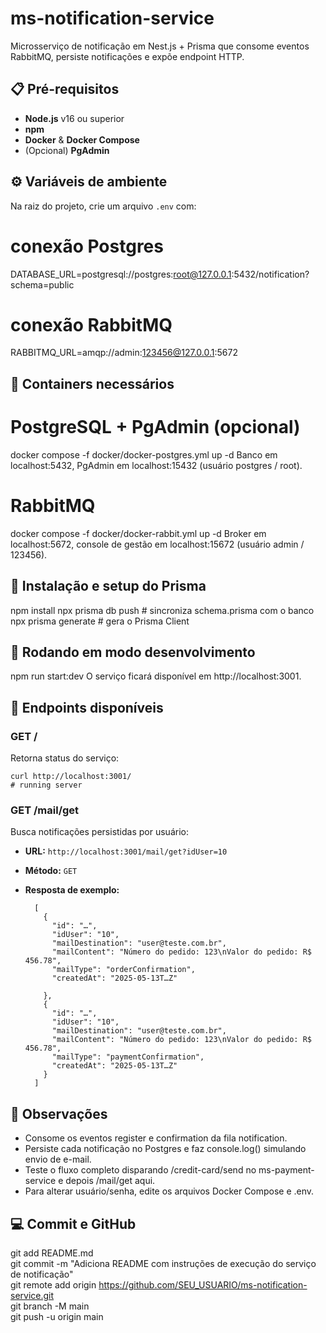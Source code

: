 # ms-notification-service

Microsserviço de notificação em Nest.js + Prisma que consome eventos RabbitMQ, persiste notificações e expõe endpoint HTTP.

## 📋 Pré-requisitos

- **Node.js** v16 ou superior  
- **npm**  
- **Docker** & **Docker Compose**  
- (Opcional) **PgAdmin**  

## ⚙️ Variáveis de ambiente

Na raiz do projeto, crie um arquivo `.env` com:

# conexão Postgres
DATABASE_URL=postgresql://postgres:root@127.0.0.1:5432/notification?schema=public

# conexão RabbitMQ
RABBITMQ_URL=amqp://admin:123456@127.0.0.1:5672

## 🐳 Containers necessários

# PostgreSQL + PgAdmin (opcional)
docker compose -f docker/docker-postgres.yml up -d
Banco em localhost:5432, PgAdmin em localhost:15432 (usuário postgres / root).

# RabbitMQ
docker compose -f docker/docker-rabbit.yml up -d
Broker em localhost:5672, console de gestão em localhost:15672 (usuário admin / 123456).

## 💾 Instalação e setup do Prisma

npm install
npx prisma db push      # sincroniza schema.prisma com o banco
npx prisma generate     # gera o Prisma Client

## 🚀 Rodando em modo desenvolvimento

npm run start:dev
O serviço ficará disponível em http://localhost:3001.

## 🔗 Endpoints disponíveis

### GET /

Retorna status do serviço:

    curl http://localhost:3001/
    # running server

### GET /mail/get

Busca notificações persistidas por usuário:

- **URL:** `http://localhost:3001/mail/get?idUser=10`  
- **Método:** `GET`  
- **Resposta de exemplo:**
      
        [
          {
            "id": "…",
            "idUser": "10",
            "mailDestination": "user@teste.com.br",
            "mailContent": "Número do pedido: 123\nValor do pedido: R$ 456.78",
            "mailType": "orderConfirmation",
            "createdAt": "2025-05-13T…Z"

          },
          {
            "id": "…",
            "idUser": "10",
            "mailDestination": "user@teste.com.br",
            "mailContent": "Número do pedido: 123\nValor do pedido: R$ 456.78",
            "mailType": "paymentConfirmation",
            "createdAt": "2025-05-13T…Z"
          }
        ]


## 📝 Observações

- Consome os eventos register e confirmation da fila notification.  
- Persiste cada notificação no Postgres e faz console.log() simulando envio de e-mail.  
- Teste o fluxo completo disparando /credit-card/send no ms-payment-service e depois /mail/get aqui.  
- Para alterar usuário/senha, edite os arquivos Docker Compose e .env.

## 💻 Commit e GitHub

git add README.md  
git commit -m "Adiciona README com instruções de execução do serviço de notificação"  
git remote add origin https://github.com/SEU_USUARIO/ms-notification-service.git  
git branch -M main  
git push -u origin main
